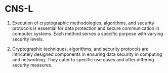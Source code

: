 # CNS-L

1. Execution of cryptographic methodologies, algorithms, and security protocols is essential for data protection and secure communication in computer systems. Each method serves a specific purpose with varying security levels.

2. Cryptographic techniques, algorithms, and security protocols are intricately designed components in ensuring data security in computing and networking. They cater to specific use cases and offer differing security measures.
